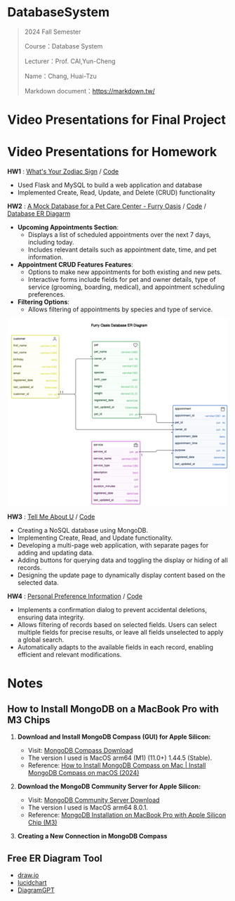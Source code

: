 # DatabaseSystem
> 2024 Fall Semester
>
> Course：Database System
> 
> Lecturer：Prof. CAI,Yun-Cheng
> 
> Name：Chang, Huai-Tzu
> 
> Markdown document：https://markdown.tw/

 # Video Presentations for Final Project #

 # Video Presentations for Homework #

 **HW1** :
[What's Your Zodiac Sign](https://youtu.be/qHA9-f-NW98) / [Code](https://github.com/marcelinechang/DatabaseSystem/tree/main/HW1_ZodiacSign)   
* Used Flask and MySQL to build a web application and database  
* Implemented Create, Read, Update, and Delete (CRUD) functionality

**HW2** : [A Mock Database for a Pet Care Center - Furry Oasis](https://youtu.be/v_XagPPHcP4) / [Code](https://github.com/marcelinechang/DatabaseSystem/tree/main/HW2_PetCareCenter-FurryOasis)  / [Database ER Diagarm](https://app.eraser.io/workspace/V90JlxaSMDJYiLstcw9Z?origin=share&elements=Qjr-M0vQJZT9-Wzr4UENtg)  

* **Upcoming Appointments Section**:
   * Displays a list of scheduled appointments over the next 7 days, including today.
   * Includes relevant details such as appointment date, time, and pet information.
* **Appointment CRUD Features Features**:
   * Options to make new appointments for both existing and new pets.
   * Interactive forms include fields for pet and owner details, type of service (grooming, boarding, medical), and appointment scheduling preferences.
* **Filtering Options**:
   * Allows filtering of appointments by species and type of service.
 
![Screenshot](./HW2_PetCareCenter-FurryOasis/er_diagram.png)

**HW3** : [Tell Me About U](https://youtu.be/y3Db4-Dd6WQ) / [Code](https://github.com/marcelinechang/DatabaseSystem/tree/main/HW3_TellMeAboutU)  
* Creating a NoSQL database using MongoDB.
* Implementing Create, Read, and Update functionality.
* Developing a multi-page web application, with separate pages for adding and updating data.
* Adding buttons for querying data and toggling the display or hiding of all records.
* Designing the update page to dynamically display content based on the selected data.

**HW4** : [Personal Preference Information](https://youtu.be/ILfGN8aaCIs) / [Code](https://github.com/marcelinechang/DatabaseSystem/tree/main/HW4_PersonalPreferenceInformation)  
* Implements a confirmation dialog to prevent accidental deletions, ensuring data integrity.
* Allows filtering of records based on selected fields. Users can select multiple fields for precise results, or leave all fields unselected to apply a global search.
* Automatically adapts to the available fields in each record, enabling efficient and relevant modifications.

 # Notes #

## How to Install MongoDB on a MacBook Pro with M3 Chips ##

1. **Download and Install MongoDB Compass (GUI) for Apple Silicon:**
   - Visit: [MongoDB Compass Download](https://www.mongodb.com/try/download/compass)
   - The version I used is MacOS arm64 (M1) (11.0+) 1.44.5 (Stable).
   - Reference: [How to Install MongoDB Compass on Mac | Install MongoDB Compass on macOS (2024)](https://youtu.be/sSoVyHap3HY?si=WS7P00NhEJW1M2Ez)

2. **Download the MongoDB Community Server for Apple Silicon:**
   - Visit: [MongoDB Community Server Download](https://www.mongodb.com/try/download/community)
   - The version I used is MacOS arm64 8.0.1.
   - Reference: [MongoDB Installation on MacBook Pro with Apple Silicon Chip (M3)](https://medium.com/@meetwithIT/mongodb-installation-on-macbook-pro-with-apple-silicon-chip-m3-f1fea73da739)
    
3. **Creating a New Connection in MongoDB Compass**

## Free ER Diagram Tool ##

* [draw.io](https://www.drawio.com/)
* [lucidchart](https://www.lucidchart.com/pages/)
* [DiagramGPT](https://www.eraser.io/diagramgpt)
